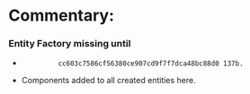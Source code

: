 # Commentary:

### Entity Factory missing until
*              cc603c7586cf56380ce907cd9f7f7dca48bc88d0 137b.
*  Components added to all created entities here.